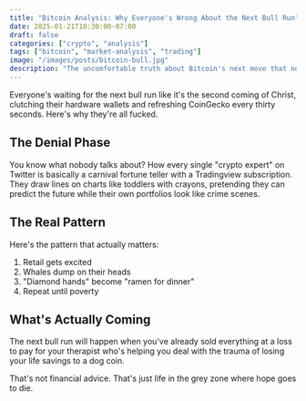 ```yaml
---
title: "Bitcoin Analysis: Why Everyone's Wrong About the Next Bull Run"
date: 2025-01-21T10:30:00-07:00
draft: false
categories: ["crypto", "analysis"]
tags: ["bitcoin", "market-analysis", "trading"]
image: "/images/posts/bitcoin-bull.jpg"
description: "The uncomfortable truth about Bitcoin's next move that nobody wants to admit"
---
```


Everyone's waiting for the next bull run like it's the second coming of Christ, clutching their hardware wallets and refreshing CoinGecko every thirty seconds. Here's why they're all fucked.

## The Denial Phase

You know what nobody talks about? How every single "crypto expert" on Twitter is basically a carnival fortune teller with a Tradingview subscription. They draw lines on charts like toddlers with crayons, pretending they can predict the future while their own portfolios look like crime scenes.

## The Real Pattern

Here's the pattern that actually matters:
1. Retail gets excited
2. Whales dump on their heads
3. "Diamond hands" become "ramen for dinner"
4. Repeat until poverty

## What's Actually Coming

The next bull run will happen when you've already sold everything at a loss to pay for your therapist who's helping you deal with the trauma of losing your life savings to a dog coin.

That's not financial advice. That's just life in the grey zone where hope goes to die.
